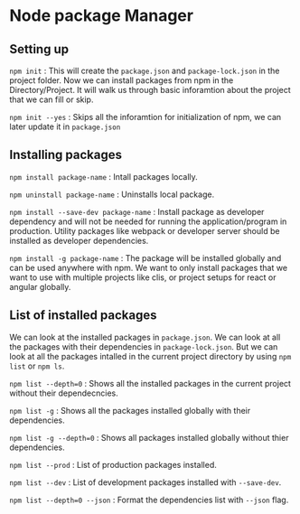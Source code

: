 # Node package Manager

## Setting up

`npm init` : This will create the `package.json` and `package-lock.json` in the project folder. Now we can install packages from npm in the Directory/Project. It will walk us through basic inforamtion about the project that we can fill or skip.

`npm init --yes` : Skips all the inforamtion for initialization of npm, we can later update it in `package.json`

## Installing packages

`npm install package-name` : Intall packages locally.

`npm uninstall package-name` : Uninstalls local package.

`npm install --save-dev package-name` : Install package as developer dependency and will not be needed for running the application/program in production. Utility packages like webpack or developer server should be installed as developer dependencies.

`npm install -g package-name` : The package will be installed globally and can be used anywhere with npm. We want to only install packages that we want to use with multiple projects like clis, or project setups for react or angular globally.

## List of installed packages

We can look at the installed packages in `package.json`. We can look at all the packages with their dependencies in `package-lock.json`. But we can look at all the packages intalled in the current project directory by using `npm list` or `npm ls`.

`npm list --depth=0` : Shows all the installed packages in the current project without their dependecncies.

`npm list -g` : Shows all the packages installed globally with their dependencies.

`npm list -g --depth=0` : Shows all packages installed globally without thier dependencies.

`npm list --prod` : List of production packages installed.

`npm list --dev` : List of development packages installed with `--save-dev`.

`npm list --depth=0 --json` : Format the dependencies list with `--json` flag.
